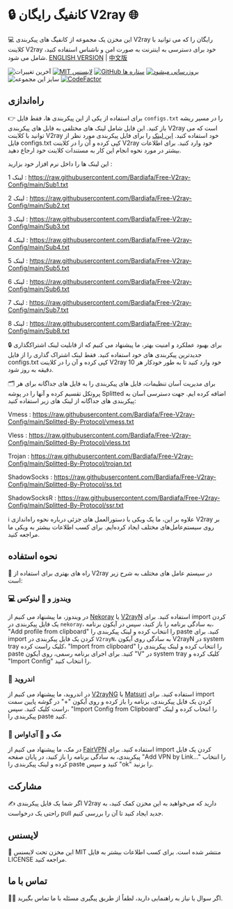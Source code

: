 # 🔒 کانفیگ رایگان V2ray 🌐
💻 این مخزن یک مجموعه از کانفیگ های پیکربندی V2ray رایگان را که می توانید با کلاینت V2ray خود برای دسترسی به اینترنت به صورت امن و ناشناس استفاده کنید، شامل می شود.
[ENGLISH VERSION](https://github.com/Bardiafa/Free-V2ray-Config) | [中文版](https://github.com/Bardiafa/Free-V2ray-Config/blob/main/Chinese-README.md)

![آخرین تغییرات](https://img.shields.io/github/last-commit/Bardiafa/Free-V2ray-Config.svg) [![MIT لایسنس](https://img.shields.io/badge/License-MIT-blue.svg)](https://lbesson.mit-license.org/) [![GitHub ستاره ها](https://img.shields.io/github/stars/Bardiafa/Free-V2ray-Config.svg)](https://github.com/Bardiafa/Free-V2ray-Config/stargazers) [![بروزرسانی میشود](https://github.com/Bardiafa/Free-V2ray-Config/actions/workflows/python-app.yml/badge.svg)](https://github.com/Bardiafa/Free-V2ray-Config/actions/workflows/python-app.yml) ![سایز این مجموعه](https://img.shields.io/github/repo-size/Bardiafa/Free-V2ray-Config) [![CodeFactor](https://www.codefactor.io/repository/github/Bardiafa/Free-V2ray-Config/badge)](https://www.codefactor.io/repository/github/Bardiafa/Free-V2ray-Config) 


## راه‌اندازی
👉 برای استفاده از یکی از این پیکربندی ها، فقط فایل `configs.txt` را در مسیر ریشه باز کنید. این فایل شامل لینک های مختلفی به فایل های پیکربندی V2ray است که می توانید با کلاینت V2ray خود استفاده کنید. [این لینک](https://raw.githubusercontent.com/Bardiafa/Free-V2ray-Config/main/All_Configs_Sub.txt) را برای فایل پیکربندی مورد نظر از فایل configs.txt کپی کرده و آن را در کلاینت V2ray خود وارد کنید. برای اطلاعات بیشتر در مورد نحوه انجام این کار به مستندات کلاینت خود ارجاع دهید.

این لینک ها را داخل نرم افزار خود بزارید :

لینک 1 : https://raw.githubusercontent.com/Bardiafa/Free-V2ray-Config/main/Sub1.txt

لینک 2 : https://raw.githubusercontent.com/Bardiafa/Free-V2ray-Config/main/Sub2.txt

لینک 3 : https://raw.githubusercontent.com/Bardiafa/Free-V2ray-Config/main/Sub3.txt

لینک 4 : https://raw.githubusercontent.com/Bardiafa/Free-V2ray-Config/main/Sub4.txt

لینک 5 : https://raw.githubusercontent.com/Bardiafa/Free-V2ray-Config/main/Sub5.txt

لینک 6 : https://raw.githubusercontent.com/Bardiafa/Free-V2ray-Config/main/Sub6.txt

لینک 7 : https://raw.githubusercontent.com/Bardiafa/Free-V2ray-Config/main/Sub7.txt

لینک 8 : https://raw.githubusercontent.com/Bardiafa/Free-V2ray-Config/main/Sub8.txt


🔒 برای بهبود عملکرد و امنیت بهتر، ما پیشنهاد می کنیم که از قابلیت لینک اشتراکگذاری جدیدترین پیکربندی های خود استفاده کنید. فقط لینک اشتراک گذاری را از فایل configs.txt کپی کرده و آن را در کلاینت V2ray خود وارد کنید تا به طور خودکار هر 10 دقیقه به روز شود.

🗂️ برای مدیریت آسان تنظیمات، فایل های پیکربندی را به فایل های جداگانه برای هر پروتکل تقسیم کرده و آنها را در پوشه Splitted اضافه کرده ایم. جهت دسترسی آسان به پیکربندی های جداگانه از لینک های زیر استفاده کنید:

Vmess : https://raw.githubusercontent.com/Bardiafa/Free-V2ray-Config/main/Splitted-By-Protocol/vmess.txt

Vless : https://raw.githubusercontent.com/Bardiafa/Free-V2ray-Config/main/Splitted-By-Protocol/vless.txt

Trojan : https://raw.githubusercontent.com/Bardiafa/Free-V2ray-Config/main/Splitted-By-Protocol/trojan.txt

ShadowSocks : https://raw.githubusercontent.com/Bardiafa/Free-V2ray-Config/main/Splitted-By-Protocol/ss.txt

ShadowSocksR : https://raw.githubusercontent.com/Bardiafa/Free-V2ray-Config/main/Splitted-By-Protocol/ssr.txt

ℹ️ علاوه بر این، ما یک ویکی با دستورالعمل های جزئی درباره نحوه راه‌اندازی V2ray بر روی سیستم‌عامل‌های مختلف ایجاد کرده‌ایم. برای کسب اطلاعات بیشتر به ویکی ما مراجعه کنید.

## نحوه استفاده
📲 راه های بهتری برای استفاده از V2ray در سیستم عامل های مختلف به شرح زیر است:
### 💻 ویندوز و 🐧 لینوکس
در ویندوز، ما پیشنهاد می کنیم از [Nekoray](https://github.com/MatsuriDayo/nekoray) یا [V2rayN](https://github.com/2dust/v2rayN) استفاده کنید. برای import کردن یک فایل پیکربندی در `nekoray`، به سادگی برنامه را باز کنید، سپس در آیکون برنامه، "Add profile from clipboard" را انتخاب کرده و لینک پیکربندی را paste کنید. برای import کردن یک فایل پیکربندی در `V2rayN`، به سادگی روی آیکون V2rayN در system tray کلیک راست کرده، "Import from clipboard" را انتخاب کرده و لینک پیکربندی را paste کنید. برای اجرای برنامه رسمی، روی آیکون "V" در system tray کلیک کرده و "Import Config" را انتخاب کنید.
### 🤖 اندروید
در اندروید، ما پیشنهاد می کنیم از [V2rayNG](https://github.com/2dust/v2rayNG) یا [Matsuri](https://github.com/MatsuriDayo/Matsuri) استفاده کنید. برای import کردن یک فایل پیکربندی، برنامه را باز کرده و روی آیکون "+" در گوشه پایین سمت راست کلیک کنید. سپس، "Import Config from Clipboard" را انتخاب کرده و لینک پیکربندی را paste کنید.
### 🍎 مک و 📱 آی‌اواس
در مک، ما پیشنهاد می کنیم از [FairVPN](https://apps.apple.com/us/app/fair-vpn/id1533873488) استفاده کنید. برای import کردن یک فایل پیکربندی، به سادگی برنامه را باز کنید، در پایان صفحه "Add VPN by Link..." را انتخاب کرده و لینک پیکربندی را paste کنید و سپس "ok" را بزنید.

## مشارکت
✍️ اگر شما یک فایل پیکربندی V2ray دارید که می‌خواهید به این مخزن کمک کنید، به راحتی یک درخواست pull جدید ایجاد کنید تا آن را بررسی کنیم.

## لایسنس
📝 این مخزن تحت لایسنس MIT منتشر شده است. برای کسب اطلاعات بیشتر به فایل LICENSE مراجعه کنید.

## تماس با ما
🙋‍♀️ اگر سوال یا نیاز به راهنمایی دارید، لطفاً از طریق پیگیری مسئله با ما تماس بگیرید.
